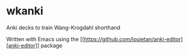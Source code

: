 # wkanki
Anki decks to train Wang-Krogdahl shorthand

Written with Emacs using the [[https://github.com/louietan/anki-editor][anki-editor]] package
